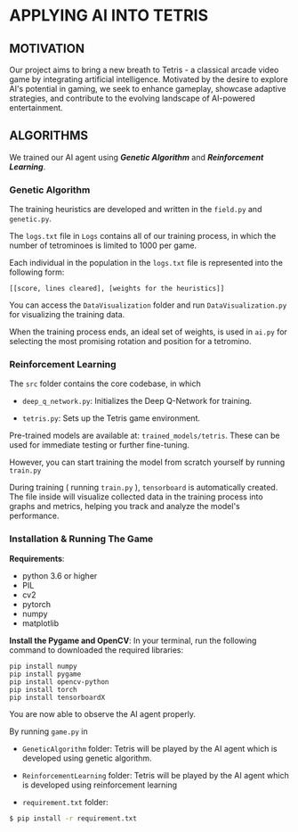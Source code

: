 # **APPLYING AI INTO TETRIS**

## **MOTIVATION**

Our project aims to bring a new breath to Tetris - a classical arcade video game by integrating artificial intelligence. Motivated by the desire to explore AI's potential in gaming, we seek to enhance gameplay, showcase adaptive strategies, and contribute to the evolving landscape of AI-powered entertainment.

## **ALGORITHMS**

We trained our AI agent using ***Genetic Algorithm*** and ***Reinforcement Learning***.

### **Genetic Algorithm**

The training heuristics are developed and written in the ```field.py``` and ```genetic.py```.

The ```logs.txt``` file in ```Logs``` contains all of our training process, in which the number of tetrominoes is limited to 1000 per game.

Each individual in the population in the ```logs.txt``` file is represented into the following form:

```
[[score, lines cleared], [weights for the heuristics]]
```
You can access the ```DataVisualization``` folder and run ```DataVisualization.py``` for visualizing the training data.

When the training process ends, an ideal set of weights, is used in
```ai.py``` for selecting the most promising rotation and position for a tetromino.

### **Reinforcement Learning**

The ```src``` folder contains the core codebase, in which

- ```deep_q_network.py```: Initializes the Deep Q-Network for training.

- ```tetris.py```: Sets up the Tetris game environment.

Pre-trained models are available at: ```trained_models/tetris```. These can be used for immediate testing or further fine-tuning.

However, you can start training the model from scratch yourself by running ```train.py```

During training ( running ```train.py``` ), ```tensorboard``` is automatically created. The file inside will visualize collected data in the training process into graphs and metrics, helping you track and analyze the model's performance.

### **Installation & Running The Game**

**Requirements**:
* python 3.6 or higher
* PIL 
* cv2
* pytorch
* numpy
* matplotlib

**Install the Pygame and OpenCV**: In your terminal, run the following command to downloaded the required libraries:
```
pip install numpy
pip install pygame
pip install opencv-python
pip install torch
pip install tensorboardX
```
You are now able to observe the AI agent properly.

By running ```game.py``` in 
        
* ```GeneticAlgorithm``` folder: Tetris will be played by the AI agent which is developed using genetic algorithm.

*  ```ReinforcementLearning``` folder: Tetris will be played by the AI agent which is developed using reinforcement learning

* ```requirement.txt``` folder:
```bash
$ pip install -r requirement.txt
```
 





